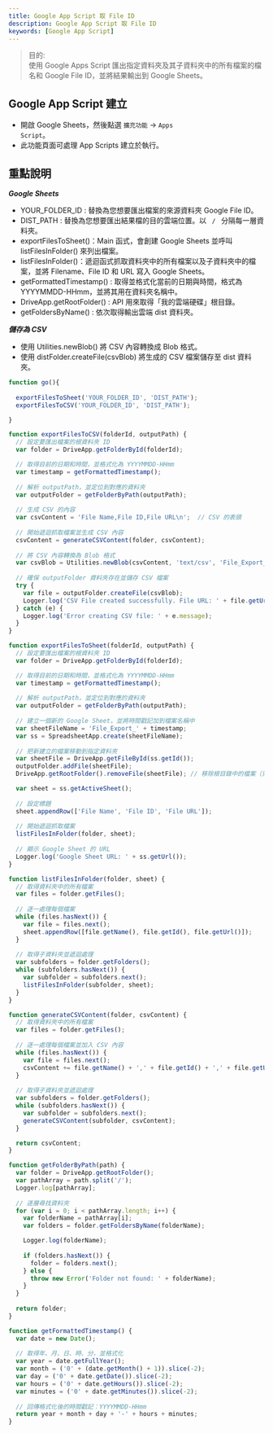 ```yaml
---
title: Google App Script 取 File ID
description: Google App Script 取 File ID
keywords: [Google App Script] 
---
```


> 目的:   
> 使用 Google Apps Script 匯出指定資料夾及其子資料夾中的所有檔案的檔名和 Google File ID，並將結果輸出到 Google Sheets。


## Google App Script 建立
* 開啟 Google Sheets，然後點選 <code>擴充功能</code> -> <code>Apps Script</code>。
* 此功能頁面可處理 App Scripts 建立於執行。


## 重點說明
___Google Sheets___
* YOUR_FOLDER_ID : 替換為您想要匯出檔案的來源資料夾 Google File ID。
* DIST_PATH : 替換為您想要匯出結果檔的目的雲端位置。以 <code>&nbsp;/&nbsp;</code> 分隔每一層資料夾。
* exportFilesToSheet()：Main 函式，會創建 Google Sheets 並呼叫 listFilesInFolder() 來列出檔案。
* listFilesInFolder()：遞迴函式抓取資料夾中的所有檔案以及子資料夾中的檔案，並將 Filename、File ID 和 URL 寫入 Google Sheets。
* getFormattedTimestamp() : 取得並格式化當前的日期與時間，格式為 YYYYMMDD-HHmm，並將其用在資料夾名稱中。
* DriveApp.getRootFolder() : API 用來取得「我的雲端硬碟」根目錄。
* getFoldersByName() : 依次取得輸出雲端 dist 資料夾。

___儲存為 CSV___
* 使用 Utilities.newBlob() 將 CSV 內容轉換成 Blob 格式。
* 使用 distFolder.createFile(csvBlob) 將生成的 CSV 檔案儲存至 dist 資料夾。

```javascript
function go(){
  
  exportFilesToSheet('YOUR_FOLDER_ID', 'DIST_PATH');
  exportFilesToCSV('YOUR_FOLDER_ID', 'DIST_PATH');

}

function exportFilesToCSV(folderId, outputPath) {
  // 設定要匯出檔案的根資料夾 ID
  var folder = DriveApp.getFolderById(folderId);

  // 取得目前的日期和時間，並格式化為 YYYYMMDD-HHmm
  var timestamp = getFormattedTimestamp();
  
  // 解析 outputPath，並定位到對應的資料夾
  var outputFolder = getFolderByPath(outputPath);
  
  // 生成 CSV 的內容
  var csvContent = 'File Name,File ID,File URL\n';  // CSV 的表頭
  
  // 開始遞迴抓取檔案並生成 CSV 內容
  csvContent = generateCSVContent(folder, csvContent);
  
  // 將 CSV 內容轉換為 Blob 格式
  var csvBlob = Utilities.newBlob(csvContent, 'text/csv', 'File_Export_' + timestamp + '.csv');
  
  // 確保 outputFolder 資料夾存在並儲存 CSV 檔案
  try {
    var file = outputFolder.createFile(csvBlob);
    Logger.log('CSV File created successfully. File URL: ' + file.getUrl());
  } catch (e) {
    Logger.log('Error creating CSV file: ' + e.message);
  }
}

function exportFilesToSheet(folderId, outputPath) {
  // 設定要匯出檔案的根資料夾 ID
  var folder = DriveApp.getFolderById(folderId);

  // 取得目前的日期和時間，並格式化為 YYYYMMDD-HHmm
  var timestamp = getFormattedTimestamp();
  
  // 解析 outputPath，並定位到對應的資料夾
  var outputFolder = getFolderByPath(outputPath);
  
  // 建立一個新的 Google Sheet，並將時間戳記加到檔案名稱中
  var sheetFileName = 'File_Export_' + timestamp;
  var ss = SpreadsheetApp.create(sheetFileName);
  
  // 把新建立的檔案移動到指定資料夾
  var sheetFile = DriveApp.getFileById(ss.getId());
  outputFolder.addFile(sheetFile);
  DriveApp.getRootFolder().removeFile(sheetFile); // 移除根目錄中的檔案（只保留在指定資料夾中）

  var sheet = ss.getActiveSheet();
  
  // 設定標題
  sheet.appendRow(['File Name', 'File ID', 'File URL']);
  
  // 開始遞迴抓取檔案
  listFilesInFolder(folder, sheet);
  
  // 顯示 Google Sheet 的 URL
  Logger.log('Google Sheet URL: ' + ss.getUrl());
}

function listFilesInFolder(folder, sheet) {
  // 取得資料夾中的所有檔案
  var files = folder.getFiles();
  
  // 逐一處理每個檔案
  while (files.hasNext()) {
    var file = files.next();
    sheet.appendRow([file.getName(), file.getId(), file.getUrl()]);
  }
  
  // 取得子資料夾並遞迴處理
  var subfolders = folder.getFolders();
  while (subfolders.hasNext()) {
    var subfolder = subfolders.next();
    listFilesInFolder(subfolder, sheet);
  }
}

function generateCSVContent(folder, csvContent) {
  // 取得資料夾中的所有檔案
  var files = folder.getFiles();
  
  // 逐一處理每個檔案並加入 CSV 內容
  while (files.hasNext()) {
    var file = files.next();
    csvContent += file.getName() + ',' + file.getId() + ',' + file.getUrl() + '\n';
  }
  
  // 取得子資料夾並遞迴處理
  var subfolders = folder.getFolders();
  while (subfolders.hasNext()) {
    var subfolder = subfolders.next();
    generateCSVContent(subfolder, csvContent);
  }

  return csvContent;
}

function getFolderByPath(path) {
  var folder = DriveApp.getRootFolder();
  var pathArray = path.split('/');
  Logger.log[pathArray];
  
  // 逐層尋找資料夾
  for (var i = 0; i < pathArray.length; i++) {
    var folderName = pathArray[i];
    var folders = folder.getFoldersByName(folderName);

    Logger.log(folderName);
    
    if (folders.hasNext()) {
      folder = folders.next();
    } else {
      throw new Error('Folder not found: ' + folderName);
    }
  }
  
  return folder;
}

function getFormattedTimestamp() {
  var date = new Date();
  
  // 取得年、月、日、時、分，並格式化
  var year = date.getFullYear();
  var month = ('0' + (date.getMonth() + 1)).slice(-2);
  var day = ('0' + date.getDate()).slice(-2);
  var hours = ('0' + date.getHours()).slice(-2);
  var minutes = ('0' + date.getMinutes()).slice(-2);
  
  // 回傳格式化後的時間戳記：YYYYMMDD-HHmm
  return year + month + day + '-' + hours + minutes;
}

```